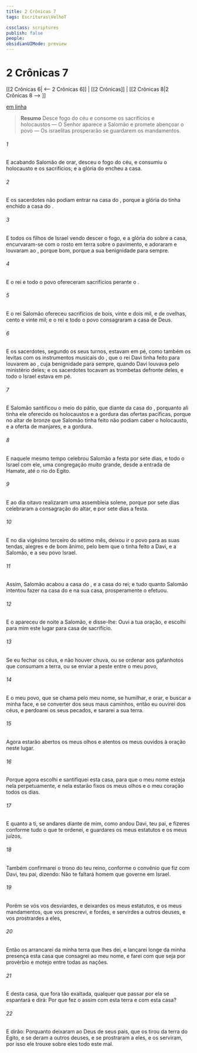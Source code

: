 ```yaml
---
title: 2 Crônicas 7
tags: Escrituras\VelhoT

cssclass: scriptures
publish: false
people:
obsidianUIMode: preview
---
```


# 2 Crônicas 7
[[2 Crônicas 6| <-- 2 Crônicas 6]] | [[2 Crônicas]] | [[2 Crônicas 8|2 Crônicas 8 --> ]]

[em linha](https://churchofjesuschrist.org/study/scriptures/ot/2-chr/7?lang=por)

> __Resumo__
Desce fogo do céu e consome os sacrifícios e holocaustos — O Senhor aparece a Salomão e promete abençoar o povo — Os israelitas prosperarão se guardarem os mandamentos.

###### 1 
E acabando Salomão de orar, desceu o fogo do céu, e consumiu o holocausto e os sacrifícios; e a glória do  encheu a casa.

###### 2 
E os sacerdotes não podiam entrar na casa do , porque a glória do  tinha enchido a casa do .

###### 3 
E todos os filhos de Israel vendo descer o fogo, e a glória do  sobre a casa, encurvaram-se com o rosto em terra sobre o pavimento, e adoraram e louvaram ao , porque  bom, porque a sua benignidade  para sempre.

###### 4 
E o rei e todo o povo ofereceram sacrifícios perante o .

###### 5 
E o rei Salomão ofereceu sacrifícios de bois, vinte e dois mil, e de ovelhas, cento e vinte mil; e o rei e todo o povo consagraram a casa de Deus.

###### 6 
E os sacerdotes, segundo os seus turnos, estavam em pé, como também os levitas com os instrumentos musicais do , que o rei Davi tinha feito para louvarem ao , cuja benignidade  para sempre, quando Davi  louvava pelo ministério deles; e os sacerdotes tocavam as trombetas defronte deles, e todo o Israel estava em pé.

###### 7 
E Salomão santificou o meio do pátio, que  diante da casa do , porquanto ali tinha ele oferecido os holocaustos e a gordura das ofertas pacíficas, porque no altar de bronze que Salomão tinha feito não podiam caber o holocausto, e a oferta de manjares, e a gordura.

###### 8 
E naquele mesmo tempo celebrou Salomão a festa por sete dias, e todo o Israel com ele, uma congregação muito grande, desde a entrada de Hamate, até o rio do Egito.

###### 9 
E ao dia oitavo realizaram uma assembleia solene, porque por sete dias celebraram a consagração do altar, e por sete dias a festa.

###### 10 
E no dia vigésimo terceiro do sétimo mês, deixou ir o povo para as suas tendas, alegres e de bom ânimo, pelo bem que o  tinha feito a Davi, e a Salomão, e a seu povo Israel.

###### 11 
Assim, Salomão acabou a casa do , e a casa do rei; e tudo quanto Salomão intentou fazer na casa do  e na sua casa, prosperamente o efetuou.

###### 12 
E o  apareceu de noite a Salomão, e disse-lhe: Ouvi a tua oração, e escolhi para mim este lugar para casa de sacrifício.

###### 13 
Se eu fechar os céus, e não houver chuva, ou se ordenar aos gafanhotos que consumam a terra, ou se enviar a peste entre o meu povo,

###### 14 
E  o meu povo, que se chama pelo meu nome, se humilhar, e orar, e buscar a minha face, e se converter dos seus maus caminhos, então eu ouvirei dos céus, e perdoarei os seus pecados, e sararei a sua terra.

###### 15 
Agora estarão abertos os meus olhos e atentos os meus ouvidos à oração  neste lugar.

###### 16 
Porque agora escolhi e santifiquei esta casa, para que o meu nome esteja nela perpetuamente, e nela estarão fixos os meus olhos e o meu coração todos os dias.

###### 17 
E quanto a ti, se andares diante de mim, como andou Davi, teu pai, e fizeres conforme tudo o que te ordenei, e guardares os meus estatutos e os meus juízos,

###### 18 
Também confirmarei o trono do teu reino, conforme o convênio que fiz com Davi, teu pai, dizendo: Não te faltará homem que governe em Israel.

###### 19 
Porém se vós vos desviardes, e deixardes os meus estatutos, e os meus mandamentos, que vos prescrevi, e fordes, e servirdes a outros deuses, e vos prostrardes a eles,

###### 20 
Então os arrancarei da minha terra que lhes dei, e lançarei longe da minha presença esta casa que consagrei ao meu nome, e farei com que seja por provérbio e motejo entre todas as nações.

###### 21 
E desta casa, que fora tão exaltada, qualquer que passar por ela se espantará e dirá: Por que fez o  assim com esta terra e com esta casa?

###### 22 
E dirão: Porquanto deixaram ao  Deus de seus pais, que os tirou da terra do Egito, e se deram a outros deuses, e se prostraram a eles, e os serviram, por isso ele trouxe sobre eles todo este mal.

